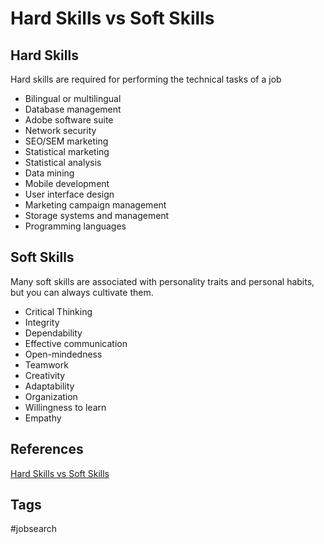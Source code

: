 # Hard Skills vs Soft Skills  

## Hard Skills
Hard skills are required for performing the technical tasks of a job
* Bilingual or multilingual
* Database management
* Adobe software suite
* Network security
* SEO/SEM marketing
* Statistical marketing
* Statistical analysis
* Data mining
* Mobile development
* User interface design
* Marketing campaign management
* Storage systems and management
* Programming languages


## Soft Skills
Many soft skills are associated with personality traits and personal habits, but you can always cultivate them.  

* Critical Thinking
* Integrity
* Dependability
* Effective communication
* Open-mindedness
* Teamwork
* Creativity
* Adaptability
* Organization
* Willingness to learn
* Empathy

## References
[Hard Skills vs Soft Skills](https://www.indeed.com/career-advice/resumes-cover-letters/hard-skills-vs-soft-skills)

## Tags
#jobsearch
